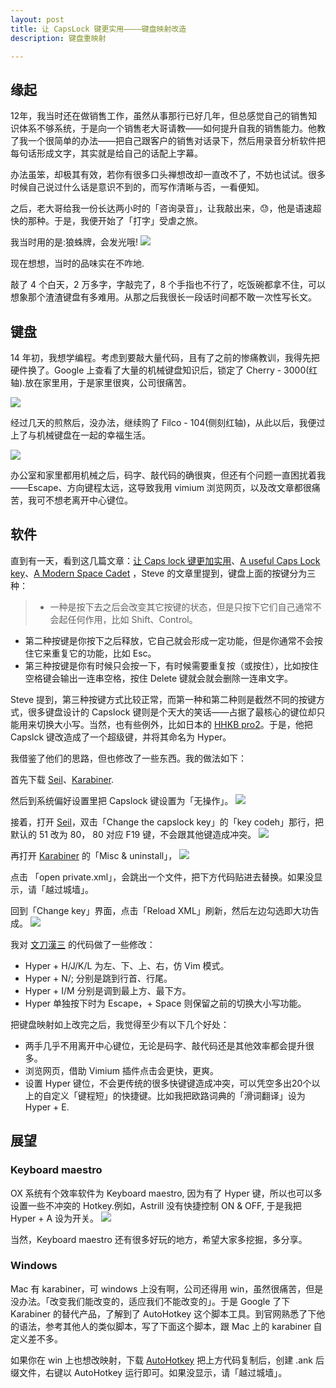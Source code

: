 ```yaml
---
layout: post
title: 让 CapsLock 键更实用————键盘映射改造
description: 键盘重映射

---
```


## 缘起

12年，我当时还在做销售工作，虽然从事那行已好几年，但总感觉自己的销售知识体系不够系统，于是向一个销售老大哥请教——如何提升自我的销售能力。他教了我一个很简单的办法——把自己跟客户的销售对话录下，然后用录音分析软件把每句话形成文字，其实就是给自己的话配上字幕。

办法虽笨，却极其有效，若你有很多口头禅想改却一直改不了，不妨也试试。很多时候自己说过什么话是意识不到的，而写作清晰与否，一看便知。

之后，老大哥给我一份长达两小时的「咨询录音」，让我敲出来，😓，他是语速超快的那种。于是，我便开始了「打字」受虐之旅。

我当时用的是:狼蛛牌，会发光哦!
![](http://7xjuve.com1.z0.glb.clouddn.com/160101-lanzhu.png?imageView2/2/w/600)

现在想想，当时的品味实在不咋地.

敲了 4 个白天，2 万多字，字敲完了，8 个手指也不行了，吃饭碗都拿不住，可以想象那个渣渣键盘有多难用。从那之后我很长一段话时间都不敢一次性写长文。

## 键盘

14 年初，我想学编程。考虑到要敲大量代码，且有了之前的惨痛教训，我得先把硬件换了。Google 上查看了大量的机械键盘知识后，锁定了 Cherry - 3000(红轴).放在家里用，于是家里很爽，公司很痛苦。

![](http://7xjuve.com1.z0.glb.clouddn.com/160101-cherry.png?imageView2/2/w/600)

经过几天的煎熬后，没办法，继续购了 Filco - 104(侧刻红轴)，从此以后，我便过上了与机械键盘在一起的幸福生活。

![](http://7xjuve.com1.z0.glb.clouddn.com/160101-filco104.png?imageView2/2/w/600)

办公室和家里都用机械之后，码字、敲代码的确很爽，但还有个问题一直困扰着我——Escape、方向键程太远，这导致我用 vimium 浏览网页，以及改文章都很痛苦，我可不想老离开中心键位。

## 软件
直到有一天，看到这几篇文章：[让 Caps lock 键更加实用](http://eamesliu.com/post/101419356939/caps-lock-key-to-hyper)、[A useful Caps Lock key](http://brettterpstra.com/2012/12/08/a-useful-caps-lock-key/)、[A Modern Space Cadet](http://stevelosh.com/blog/2012/10/a-modern-space-cadet/#modern-software) ，Steve 的文章里提到，键盘上面的按键分为三种：

> - 一种是按下去之后会改变其它按键的状态，但是只按下它们自己通常不会起任何作用，比如 Shift、Control。
- 第二种按键是你按下之后释放，它自己就会形成一定功能，但是你通常不会按住它来重复它的功能，比如 Esc。
- 第三种按键是你有时候只会按一下，有时候需要重复按（或按住），比如按住空格键会输出一连串空格，按住 Delete 键就会就会删除一连串文字。

Steve 提到，第三种按键方式比较正常，而第一种和第二种则是截然不同的按键方式，很多键盘设计的 Capslock 键则是个天大的笑话——占据了最核心的键位却只能用来切换大小写。当然，也有些例外，比如日本的 [HHKB pro2](https://www.zhihu.com/question/26598476)。于是，他把 Capslck 键改造成了一个超级键，并将其命名为 Hyper。

我借鉴了他们的思路，但也修改了一些东西。我的做法如下：

首先下载 [Seil](https://pqrs.org/osx/karabiner/seil.html.en)、[Karabiner](https://pqrs.org/osx/karabiner/index.html.en).

然后到系统偏好设置里把 Capslock 键设置为「无操作」。
![](http://7xjuve.com1.z0.glb.clouddn.com/160101-no_action.png?imageView2/2/w/720)

接着，打开 [Seil](https://pqrs.org/osx/karabiner/seil.html.en)，双击「Change the capslock key」的「key codeh」那行，把默认的 51 改为 80， 80 对应 F19 键，不会跟其他键造成冲突。
![](http://7xjuve.com1.z0.glb.clouddn.com/160101-seil.png?imageView2/2/w/720)

再打开 [Karabiner](https://pqrs.org/osx/karabiner/index.html.en) 的「Misc & uninstall」，
![](http://7xjuve.com1.z0.glb.clouddn.com/160101-karabiner01.png?imageView2/2/w/720)

点击 「open private.xml」，会跳出一个文件，把下方代码贴进去替换。如果没显示，请「越过城墙」。
<script src="https://gist.github.com/scottming/a9a756a9ed35467b18a4.js"></script>

回到「Change key」界面，点击「Reload XML」刷新，然后左边勾选即大功告成。
![](http://7xjuve.com1.z0.glb.clouddn.com/160101-karabiner02.png?imageView2/2/w/720)

我对 [文刀漢三](http://eamesliu.com/post/101419356939/caps-lock-key-to-hyper) 的代码做了一些修改：

- Hyper + H/J/K/L 为左、下、上、右，仿 Vim 模式。
- Hyper + N/; 分别是跳到行首、行尾。
- Hyper + I/M 分别是调到最上方、最下方。
- Hyper 单独按下时为 Escape，+ Space 则保留之前的切换大小写功能。

把键盘映射如上改完之后，我觉得至少有以下几个好处：

- 两手几乎不用离开中心键位，无论是码字、敲代码还是其他效率都会提升很多。
- 浏览网页，借助 Vimium 插件点击会更快，更爽。
- 设置 Hyper 键位，不会更传统的很多快键键造成冲突，可以凭空多出20个以上的自定义「键程短」的快捷键。比如我把欧路词典的「滑词翻译」设为 Hyper + E.

## 展望

### Keyboard maestro

OX 系统有个效率软件为 Keyboard maestro, 因为有了 Hyper 键，所以也可以多设置一些不冲突的 Hotkey.例如，Astrill 没有快捷控制 ON & OFF, 于是我把 Hyper + A 设为开关。
![](http://7xjuve.com1.z0.glb.clouddn.com/160101-keyboard_maestro.png?imageView2/2/w/720)

当然，Keyboard maestro 还有很多好玩的地方，希望大家多挖掘，多分享。

### Windows

Mac 有 karabiner，可 windows 上没有啊，公司还得用 win，虽然很痛苦，但是没办法。「改变我们能改变的，适应我们不能改变的」。于是 Google 了下 Karabiner 的替代产品，了解到了 AutoHotkey 这个脚本工具。到官网熟悉了下他的语法，参考其他人的类似脚本，写了下面这个脚本，跟 Mac 上的 karabiner 自定义差不多。

<script src="https://gist.github.com/scottming/5405b12eb2c69a4e0e54.js"></script>
如果你在 win 上也想改映射，下载 [AutoHotkey](https://autohotkey.com/) 把上方代码复制后，创建 .ank 后缀文件，右键以 AutoHotkey 运行即可。如果没显示，请「越过城墙」。

